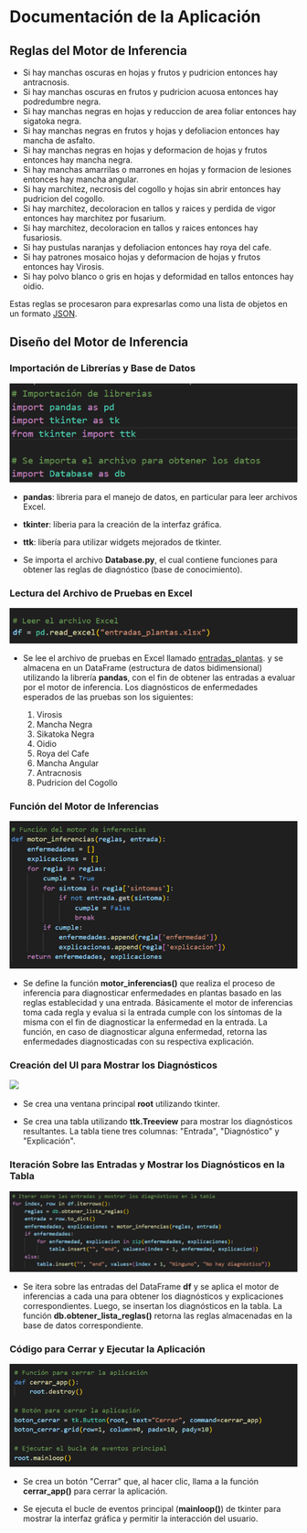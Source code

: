 # **Documentación de la Aplicación**

## **Reglas del Motor de Inferencia**

- Si hay manchas oscuras en hojas y frutos y pudricion entonces hay antracnosis.
- Si hay manchas oscuras en frutos y pudricion acuosa entonces hay podredumbre negra.
- Si hay manchas negras en hojas y reduccion de area foliar entonces hay sigatoka negra.
- Si hay manchas negras en frutos y hojas y defoliacion entonces hay mancha de asfalto.
- Si hay manchas negras en hojas y deformacion de hojas y frutos entonces hay mancha negra.
- Si hay manchas amarrilas o marrones en hojas y formacion de lesiones entonces hay mancha angular.
- Si hay marchitez, necrosis del cogollo y hojas sin abrir entonces hay pudricion del cogollo.
- Si hay marchitez, decoloracion en tallos y raices y perdida de vigor entonces hay marchitez por fusarium.
- Si hay marchitez, decoloracion en tallos y raices entonces hay fusariosis.
- Si hay pustulas naranjas y defoliacion entonces hay roya del cafe.
- Si hay patrones mosaico hojas y deformacion de hojas y frutos entonces hay Virosis.
- Si hay polvo blanco o gris en hojas y deformidad en tallos entonces hay oidio.

Estas reglas se procesaron para expresarlas como una lista de objetos en un formato [JSON](/resources/reglas.json).

## **Diseño del Motor de Inferencia**

### Importación de Librerías y Base de Datos

![](resources/importes.png)

- **pandas**: libreria para el manejo de datos, en particular para leer archivos Excel.
- **tkinter**: liberia para la creación de la interfaz gráfica.
- **ttk**: libería para utilizar widgets mejorados de tkinter.

- Se importa el archivo **Database.py**, el cual contiene funciones para obtener las reglas de diagnóstico (base de conocimiento).

### Lectura del Archivo de Pruebas en Excel

![](resources/lectura_excel.png)

- Se lee el archivo de pruebas en Excel llamado [entradas_plantas](/entradas_plantas.xlsx). y se almacena en un DataFrame (estructura de datos bidimensional) utilizando la librería **pandas**, con el fin de obtener las entradas a evaluar por el motor de inferencia. Los diagnósticos de enfermedades esperados de las pruebas son los siguientes:

    1. Virosis
    2. Mancha Negra
    3. Sikatoka Negra
    4. Oidio
    5. Roya del Cafe
    6. Mancha Angular
    7. Antracnosis
    8. Pudricion del Cogollo

### Función del Motor de Inferencias

![](resources/motor_inferencias.png)

- Se define la función **motor_inferencias()** que realiza el proceso de inferencia para diagnosticar enfermedades en plantas basado en las reglas establecidad y una entrada. Básicamente el motor de inferencias toma cada regla y evalua si la entrada cumple con los síntomas de la misma con el fin de diagnosticar la enfermedad en la entrada. La función, en caso de diagnosticar alguna enfermedad, retorna las enfermedades diagnosticadas con su respectiva explicación.

### Creación del UI para Mostrar los Diagnósticos

![](/resources/UI.png)

- Se crea una ventana principal **root** utilizando tkinter.

- Se crea una tabla utilizando **ttk.Treeview** para mostrar los diagnósticos resultantes. La tabla tiene tres columnas: "Entrada", "Diagnóstico" y "Explicación".

### Iteración Sobre las Entradas y Mostrar los Diagnósticos en la Tabla

![](resources/iteracion_entradas.png)

- Se itera sobre las entradas del DataFrame **df** y se aplica el motor de inferencias a cada una para obtener los diagnósticos y explicaciones correspondientes. Luego, se insertan los diagnósticos en la tabla. La función **db.obtener_lista_reglas()** retorna las reglas almacenadas en la base de datos correspondiente.

### Código para Cerrar y Ejecutar la Aplicación

![](resources/cerrar_ejecutar.png)

- Se crea un botón "Cerrar" que, al hacer clic, llama a la función **cerrar_app()** para cerrar la aplicación.

- Se ejecuta el bucle de eventos principal (**mainloop()**) de tkinter para mostrar la interfaz gráfica y permitir la interacción del usuario.

